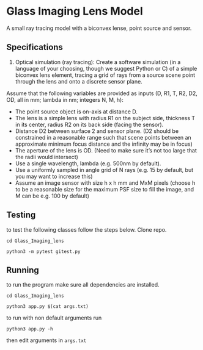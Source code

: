# Glass Imaging Lens Model
A small ray tracing model with a biconvex lense, point source and sensor.

## Specifications

1. Optical simulation (ray tracing):
Create a software simulation (in a language of your choosing, though we suggest Python or C) of a simple biconvex lens element, tracing a grid of rays from a source scene point through the lens and onto a discrete sensor plane. 

Assume that the following variables are provided as inputs (D, R1, T, R2, D2, OD, all in mm; lambda in nm; integers N, M, h):
- The point source object is on-axis at distance D.
- The lens is a simple lens with radius R1 on the subject side, thickness T in its center, radius R2 on its back side (facing the sensor). 
- Distance D2 between surface 2 and sensor plane. (D2 should be constrained in a reasonable range such that scene points between an approximate minimum focus distance and the infinity may be in focus)
- The aperture of the lens is OD. (Need to make sure it’s not too large that the radii would intersect)
- Use a single wavelength, lambda (e.g. 500nm by default). 
- Use a uniformly sampled in angle grid of N rays (e.g. 15 by default, but you may want to increase this)
- Assume an image sensor with size h x h mm and MxM pixels (choose h to be a reasonable size for the maximum PSF size to fill the image, and M can be e.g. 100 by default)

## Testing
to test the following classes follow the steps below. 
Clone repo. 

`cd Glass_Imaging_lens`

`python3 -m pytest gitest.py`

## Running
to run the program make sure all dependencies are installed.

`cd Glass_Imaging_lens`

`python3 app.py $(cat args.txt)`

to run with non default arguments run

`python3 app.py -h`

then edit arguments in `args.txt`
